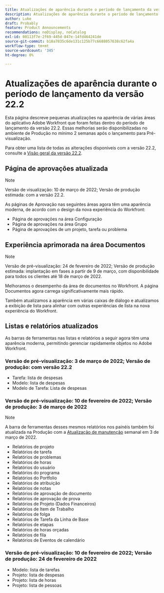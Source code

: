 ```yaml
---
title: Atualizações de aparência durante o período de lançamento da versão 22.2
description: Atualizações de aparência durante o período de lançamento da versão 22.2
author: Luke
draft: Probably
feature: Product Announcements
recommendations: noDisplay, noCatalog
exl-id: 00113f7e-2f69-445d-847e-14fd464241de
source-git-commit: b18a7835c6de131c125b77c6688057638c62fa4a
workflow-type: tm+mt
source-wordcount: '345'
ht-degree: 0%

---
```


# Atualizações de aparência durante o período de lançamento da versão 22.2

Esta página descreve pequenas atualizações na aparência de várias áreas do aplicativo Adobe Workfront que foram feitas dentro do período de lançamento da versão 22.2. Essas melhorias serão disponibilizadas no ambiente de Produção no mínimo 2 semanas após o lançamento para Pré-visualização.

Para obter uma lista de todas as alterações disponíveis com a versão 22.2, consulte a [Visão geral da versão 22.2](../../../product-announcements/product-releases/22.2-release-activity/22-2-release-overview.md).

## Página de aprovações atualizada

>[!NOTE]
>
>Versão de visualização: 10 de março de 2022; Versão de produção estimada: com a versão 22.2.

As páginas de Aprovação nas seguintes áreas agora têm uma aparência moderna, de acordo com o design da nova experiência do Workfront:

* Página de aprovações na área Configuração
* Página de aprovações na área Grupo
* Página de aprovações de um projeto, tarefa ou problema

## Experiência aprimorada na área Documentos

>[!NOTE]
>
>Versão de pré-visualização: 24 de fevereiro de 2022; Versão de produção estimada: implantação em fases a partir de 9 de março, com disponibilidade para todos os clientes até 18 de março de 2022.

Melhoramos o desempenho da área de documentos no Workfront. A página Documentos agora carrega significativamente mais rápido.

Também atualizamos a aparência em várias caixas de diálogo e atualizamos a exibição de lista para alinhar com outras experiências de lista na nova experiência do Workfront.

## Listas e relatórios atualizados

As barras de ferramentas nas listas e relatórios a seguir agora têm uma aparência moderna, permitindo gerenciar rapidamente objetos no Adobe Workfront.

### Versão de pré-visualização: 3 de março de 2022; Versão de produção: com versão 22.2

* Tarefa: lista de despesas
* Modelo: lista de despesas
* Modelo de Tarefa: Lista de despesas

### Versão de pré-visualização: 10 de fevereiro de 2022; Versão de produção: 3 de março de 2022

>[!NOTE]
>
>A barra de ferramentas desses mesmos relatórios nos painéis também foi atualizada na Produção com a [Atualização de manutenção](https://experienceleague.adobe.com/pt-br/docs/workfront-known-issues/releases/current-updates) semanal em 3 de março de 2022.

* Relatórios de projeto
* Relatórios de tarefa
* Relatórios de problemas
* Relatórios de horas
* Relatórios do usuário
* Relatórios do programa
* Relatórios do Portfolio
* Relatórios de atribuição
* Relatórios de notas
* Relatórios de aprovação de documento
* Relatórios de aprovação de prova
* Relatórios de Projeto (Dados Financeiros)
* Relatórios de Item de Trabalho
* Relatórios de folga
* Relatórios de Tarefa da Linha de Base
* Relatórios de etapas
* Relatórios de horas orçadas
* Relatórios de fila
* Relatórios de Eventos de calendário

### Versão de pré-visualização: 10 de fevereiro de 2022; Versão de produção: 24 de fevereiro de 2022

* Modelo: lista de tarefas
* Projeto: lista de despesas
* Projeto: lista de horas
* Projeto: lista de pessoas

 
